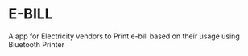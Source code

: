# E-BILL
A app for Electricity vendors to Print e-bill based on their usage using Bluetooth Printer
